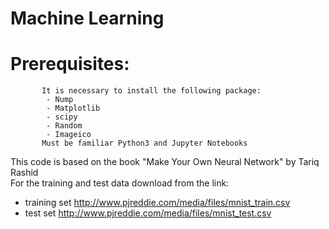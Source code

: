 # Machine Learning
# Prerequisites:
           It is necessary to install the following package:
            - Nump
            - Matplotlib
            - scipy
            - Random
            - Imageico
           Must be familiar Python3 and Jupyter Notebooks 

This code is based on the book "Make Your Own Neural Network" by Tariq Rashid \
For the training and test data download from the link:
  - training set http://www.pjreddie.com/media/files/mnist_train.csv
  - test set http://www.pjreddie.com/media/files/mnist_test.csv
